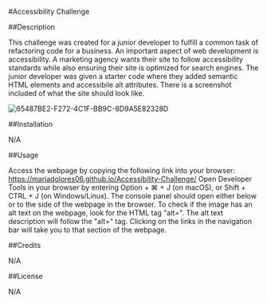 #Accessibility Challenge 

##Description

This challenge was created for a junior developer to fulfill a common task of refactoring code for a business. An important aspect of web development is accessibility. A marketing agency wants their site to follow accessibility standards while also ensuring their site is optimized for search engines. The junior developer was given a starter code where they added semantic HTML elements and accessibile alt attributes. There is a screenshot included of what the site should look like.


![65487BE2-F272-4C1F-BB9C-8D9A5E82328D](https://user-images.githubusercontent.com/118150524/204443131-6e1246fd-cba7-4f17-9aa3-565b4cba2f8d.png)

##Installation

N/A

##Usage

Access the webpage by copying the following link into your browser: https://mariadolores06.github.io/Accessibility-Challenge/ 
Open Developer Tools in your browser by entering Option + ⌘ + J (on macOS), or Shift + CTRL + J (on Windows/Linux).  The console panel should open either below or to the side of the webpage in the browser. To check if the image has an alt text on the webpage, look for the HTML tag "alt=". The alt text description will follow the "alt=" tag. Clicking on the links in the navigation bar will take you to that section of the webpage.

##Credits

N/A

##License

N/A
